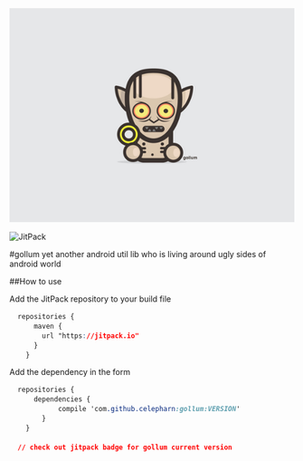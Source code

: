 ![gollum](art/gollum.jpg)

![JitPack](https://img.shields.io/github/tag/celepharn/gollum.svg?label=JitPack)

#gollum
yet another android util lib who is living around ugly sides of android world


##How to use

Add the JitPack repository to your build file
```css
  repositories {
      maven {
        url "https://jitpack.io"
      }
  	}
```

Add the dependency in the form
```css
  repositories {
      dependencies {
            compile 'com.github.celepharn:gollum:VERSION'
        }
  	}

  // check out jitpack badge for gollum current version
```